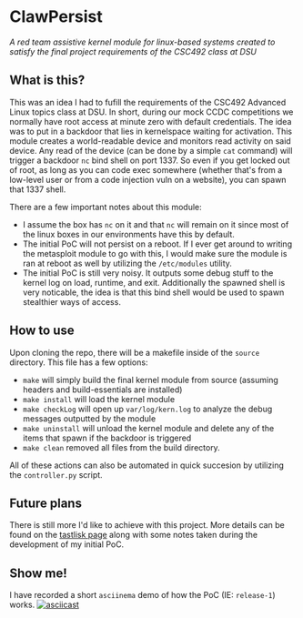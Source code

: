 # ClawPersist
_A red team assistive kernel module for linux-based systems created to satisfy the final project requirements of the CSC492 class at DSU_

## What is this?

This was an idea I had to fufill the requirements of the CSC492 Advanced Linux topics class at DSU. In short, during our mock CCDC competitions we normally have root access at minute zero with default credentials. The idea was to put in a backdoor that lies in kernelspace waiting for activation. This module creates a world-readable device and monitors read activity on said device. Any read of the device (can be done by a simple `cat` command) will trigger a backdoor `nc` bind shell on port 1337. So even if you get locked out of root, as long as you can code exec somewhere (whether that's from a low-level user or from a code injection vuln on a website), you can spawn that 1337 shell.

There are a few important notes about this module:

* I assume the box has `nc` on it and that `nc` will remain on it since most of the linux boxes in our environments have this by default.
* The initial PoC will not persist on a reboot. If I ever get around to writing the metasploit module to go with this, I would make sure the module is ran at reboot as well by utilizing the `/etc/modules` utility.
* The initial PoC is still very noisy. It outputs some debug stuff to the kernel log on load, runtime, and exit. Additionally the spawned shell is very noticable, the idea is that this bind shell would be used to spawn stealthier ways of access.

## How to use

Upon cloning the repo, there will be a makefile inside of the `source` directory. This file has a few options:

* `make` will simply build the final kernel module from source (assuming headers and build-essentials are installed)
* `make install` will load the kernel module
* `make checkLog` will open up `var/log/kern.log` to analyze the debug messages outputted by the module
* `make uninstall` will unload the kernel module and delete any of the items that spawn if the backdoor is triggered
* `make clean` removed all files from the build directory.

All of these actions can also be automated in quick succesion by utilizing the `controller.py` script.

## Future plans

There is still more I'd like to achieve with this project. More details can be found on the [tastlisk page](https://github.com/cyclawps52/ClawPersist/blob/master/taskList.md) along with some notes taken during the development of my initial PoC.

## Show me!

I have recorded a short `asciinema` demo of how the PoC (IE: `release-1`) works.
[![asciicast](https://asciinema.org/a/dBNhExoLyGAJ6Muq2W6a1f4xE.svg)](https://asciinema.org/a/dBNhExoLyGAJ6Muq2W6a1f4xE)